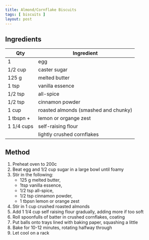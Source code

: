 ```yaml
---
title: Almond/Cornflake Biscuits
tags: [ biscuits ]
layout: post
---
```

## Ingredients

|Qty|Ingredient
|-|-
|1|egg
|1/2 cup|caster sugar
|125 g|melted butter
|1 tsp|vanilla essence
|1/2 tsp|all-spice
|1/2 tsp|cinnamon powder
|1 cup| roasted almonds (smashed and chunky)
|1 tbspn +|lemon or organge zest
|1 1/4 cups| self-raising flour
||lightly crushed cornflakes

## Method

1. Preheat oven to 200c
2. Beat egg and 1/2 cup sugar in a large bowl until foamy
3. Stir in the following: 
    - 125 g melted butter,
    - 1tsp vanilla essence,
    - 1/2 tsp all-spice,
    - 1/2 tsp cinnamon powder,
    - 1 tbpsn lemon or orange zest
4. Stir in 1 cup crushed roasted almonds
5. Add 1 1/4 cup self raising flour gradually, adding more if too soft
6. Roll spoonfulls of batter in crushed cornflakes, coating
7. Put balls onto trays lined with baking paper, squashing a little
8. Bake for 10-12 minutes, rotating halfway through
9. Let cool on a rack


    